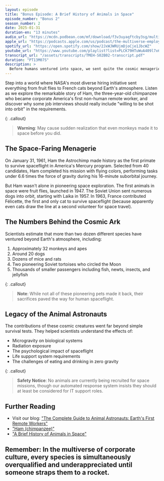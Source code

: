 ```yaml
---
layout: episode
title: "Bonus Episode: A Brief History of Animals in Space"
episode_number: "Bonus 2"
season_number: 2
date: 2025-01-31
duration-en: "13 minutes"
audio_url: "https://mcdn.podbean.com/mf/download/f3v3uyaqftcby3sg/multiverse-employee-handbook-s02e04-bonus-brief-history-animals-in-space.mp3"
apple_url: "https://podcasts.apple.com/us/podcast/the-multiverse-employee-handbook/id1764134739"
spotify_url: "https://open.spotify.com/show/2JxWJWRUjmDjoCje1JbcWZ"
youtube_url: "https://www.youtube.com/playlist?list=PLCK79HTuWuA409l7x6iRN_icn0xZFzamp"
transcript_url: "/assets/transcripts/TMEH-S02B02-transcript.pdf"
duration: "PT13M07S"
description: >
  Before humans ventured into space, we sent quite the cosmic menagerie. Join us for a special episode celebrating Ham the Astrochimp's historic spaceflight and all the pioneering pets who paved the way to the stars.
---
```


Step into a world where NASA's most diverse hiring initiative sent everything from fruit flies to French cats beyond Earth's atmosphere. Listen as we explore the remarkable story of Ham, the three-year-old chimpanzee who became corporate America's first non-human remote worker, and discover why some job interviews should really include "willing to be shot into orbit" in the requirements.

{: .callout}
> **Warning**: May cause sudden realization that even monkeys made it to space before you did.

## The Space-Faring Menagerie
On January 31, 1961, Ham the Astrochimp made history as the first primate to survive spaceflight in America's Mercury program. Selected from 40 candidates, Ham completed his mission with flying colors, performing tasks under 6.6 times the force of gravity during his 16-minute suborbital journey.

But Ham wasn't alone in pioneering space exploration. The first animals in space were fruit flies, launched in 1947. The Soviet Union sent numerous dogs into orbit, starting with Laika in 1957. In 1963, France contributed Félicette, the first and only cat to survive spaceflight (because apparently even cats draw the line at a second volunteer for space travel).

## The Numbers Behind the Cosmic Ark
Scientists estimate that more than two dozen different species have ventured beyond Earth's atmosphere, including:
1. Approximately 32 monkeys and apes
2. Around 20 dogs
3. Dozens of mice and rats
4. Two pioneering Soviet tortoises who circled the Moon
5. Thousands of smaller passengers including fish, newts, insects, and jellyfish

{: .callout}
> **Note**: While not all of these pioneering pets made it back, their sacrifices paved the way for human spaceflight.

## Legacy of the Animal Astronauts
The contributions of these cosmic creatures went far beyond simple survival tests. They helped scientists understand the effects of:
- Microgravity on biological systems
- Radiation exposure
- The psychological impact of spaceflight
- Life support system requirements
- The challenges of eating and drinking in zero gravity

{: .callout}
> **Safety Notice**: No animals are currently being recruited for space missions, though our automated response system insists they should at least be considered for IT support roles.

## Further Reading
* Visit our blog: ["The Complete Guide to Animal Astronauts: Earth's First Remote Workers"](/blog/animal-astronauts-complete-guide)
* ["Ham (chimpanzee)"](https://en.wikipedia.org/wiki/Ham_(chimpanzee))
* ["A Brief History of Animals in Space"](https://www.nasa.gov/history/a-brief-history-of-animals-in-space/#:~:text=On%20January%2031%2C%201961%2C%20Ham,very%20similar%20to%20Alan%20Shepard's.)

Remember: In the multiverse of corporate culture, every species is simultaneously overqualified and underappreciated until someone straps them to a rocket.
---
